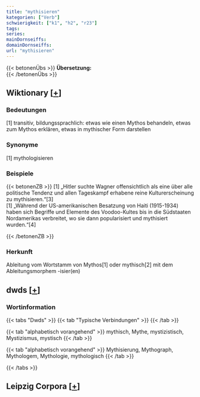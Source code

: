 ```yaml
---
title: "mythisieren"
kategorien: ["Verb"]
schwierigkeit: ["k1", "h2", "r23"]
tags:
series:
mainDornseiffs:
domainDornseiffs:
url: "mythisieren"
---
```


{{< betonenÜbs >}}
**Übersetzung:**  
{{< /betonenÜbs >}}

## Wiktionary [[+](https://de.wiktionary.org/wiki/mythisieren)]

### Bedeutungen
[1] transitiv, bildungssprachlich: etwas wie einen Mythos behandeln, etwas zum Mythos erklären, etwas in mythischer Form darstellen  

### Synonyme
[1] mythologisieren  

### Beispiele
{{< betonenZB >}}
[1] „Hitler suchte Wagner offensichtlich als eine über alle politische Tendenz und allen Tageskampf erhabene reine Kulturerscheinung zu mythisieren.“[3]  
[1] „Während der US-amerikanischen Besatzung von Haiti (1915-1934) haben sich Begriffe und Elemente des Voodoo-Kultes bis in die Südstaaten Nordamerikas verbreitet, wo sie dann popularisiert und mythisiert wurden.“[4]  

{{< /betonenZB >}}
### Herkunft
Ableitung vom Wortstamm von Mythos[1] oder mythisch[2] mit dem Ableitungsmorphem -isier(en)  



## dwds [[+](https://www.dwds.de/wb/mythisieren)]

### Wortinformation
{{< tabs "Dwds" >}}
{{< tab "Typische Verbindungen" >}}
{{< /tab >}}

{{< tab "alphabetisch vorangehend" >}}
mythisch, Mythe, mystizistisch, Mystizismus, mystisch
{{< /tab >}}

{{< tab "alphabetisch vorangehend" >}}
Mythisierung, Mythograph, Mythologem, Mythologie, mythologisch
{{< /tab >}}

{{< /tabs >}}

## Leipzig Corpora [[+](https://corpora.uni-leipzig.de/en/res?word=mythisieren&corpusId=deu_newscrawl-public_2018)]

